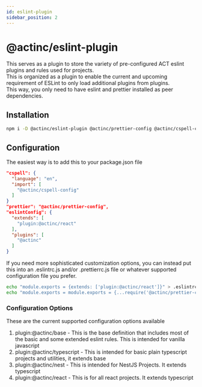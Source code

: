 ```yaml
---
id: eslint-plugin
sidebar_position: 2
---
```


# @actinc/eslint-plugin

This serves as a plugin to store the variety of pre-configured ACT eslint plugins and rules used for projects.  
This is organized as a plugin to enable the current and upcoming requirement of ESLint to only load additional plugins from plugins.  
This way, you only need to have eslint and prettier installed as peer dependencies.

## Installation
```bash
npm i -D @actinc/eslint-plugin @actinc/prettier-config @actinc/cspell-config eslint prettier
```

## Configuration
The easiest way is to add this to your package.json file

```json
"cspell": {
  "language": "en",
  "import": [
    "@actinc/cspell-config"
  ] 
} 
"prettier": "@actinc/prettier-config",
"eslintConfig": {
  "extends": [
    "plugin:@actinc/react"
  ],
  "plugins": [
    "@actinc"
  ]
}
  ```

If you need more sophisticated customization options, you can instead put this into an .eslintrc.js and/or .prettierrc.js file or whatever supported configuration file you prefer.

```bash
echo "module.exports = {extends: ['plugin:@actinc/react']}" > .eslintrc.js
echo "module.exports = module.exports = {...require('@actinc/prettier-config')};" > .prettierrc.js

```

### Configuration Options

These are the current supported configuration options available

1. plugin:@actinc/base - This is the base definition that includes most of the basic and some extended eslint rules.  This is intended for vanilla javascript
2. plugin:@actinc/typescript - This is intended for basic plain typescript projects and utilities, it extends base
3. plugin:@actinc/nest - This is intended for NestJS Projects.  It extends typescript
4. plugin:@actinc/react - This is for all react projects.  It extends typescript
